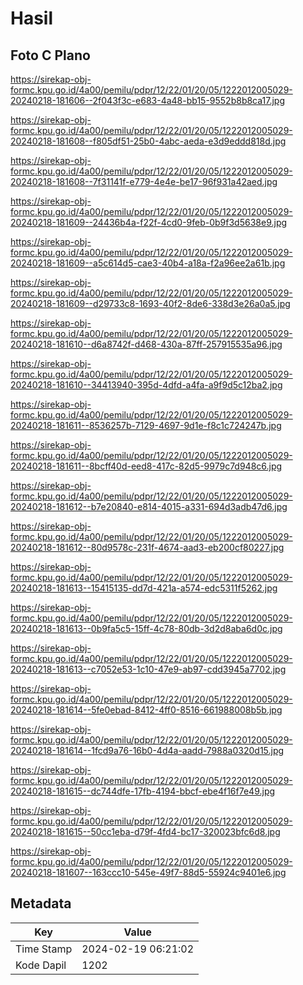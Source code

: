 # Hasil

## Foto C Plano

https://sirekap-obj-formc.kpu.go.id/4a00/pemilu/pdpr/12/22/01/20/05/1222012005029-20240218-181606--2f043f3c-e683-4a48-bb15-9552b8b8ca17.jpg

https://sirekap-obj-formc.kpu.go.id/4a00/pemilu/pdpr/12/22/01/20/05/1222012005029-20240218-181608--f805df51-25b0-4abc-aeda-e3d9eddd818d.jpg

https://sirekap-obj-formc.kpu.go.id/4a00/pemilu/pdpr/12/22/01/20/05/1222012005029-20240218-181608--7f31141f-e779-4e4e-be17-96f931a42aed.jpg

https://sirekap-obj-formc.kpu.go.id/4a00/pemilu/pdpr/12/22/01/20/05/1222012005029-20240218-181609--24436b4a-f22f-4cd0-9feb-0b9f3d5638e9.jpg

https://sirekap-obj-formc.kpu.go.id/4a00/pemilu/pdpr/12/22/01/20/05/1222012005029-20240218-181609--a5c614d5-cae3-40b4-a18a-f2a96ee2a61b.jpg

https://sirekap-obj-formc.kpu.go.id/4a00/pemilu/pdpr/12/22/01/20/05/1222012005029-20240218-181609--d29733c8-1693-40f2-8de6-338d3e26a0a5.jpg

https://sirekap-obj-formc.kpu.go.id/4a00/pemilu/pdpr/12/22/01/20/05/1222012005029-20240218-181610--d6a8742f-d468-430a-87ff-257915535a96.jpg

https://sirekap-obj-formc.kpu.go.id/4a00/pemilu/pdpr/12/22/01/20/05/1222012005029-20240218-181610--34413940-395d-4dfd-a4fa-a9f9d5c12ba2.jpg

https://sirekap-obj-formc.kpu.go.id/4a00/pemilu/pdpr/12/22/01/20/05/1222012005029-20240218-181611--8536257b-7129-4697-9d1e-f8c1c724247b.jpg

https://sirekap-obj-formc.kpu.go.id/4a00/pemilu/pdpr/12/22/01/20/05/1222012005029-20240218-181611--8bcff40d-eed8-417c-82d5-9979c7d948c6.jpg

https://sirekap-obj-formc.kpu.go.id/4a00/pemilu/pdpr/12/22/01/20/05/1222012005029-20240218-181612--b7e20840-e814-4015-a331-694d3adb47d6.jpg

https://sirekap-obj-formc.kpu.go.id/4a00/pemilu/pdpr/12/22/01/20/05/1222012005029-20240218-181612--80d9578c-231f-4674-aad3-eb200cf80227.jpg

https://sirekap-obj-formc.kpu.go.id/4a00/pemilu/pdpr/12/22/01/20/05/1222012005029-20240218-181613--15415135-dd7d-421a-a574-edc5311f5262.jpg

https://sirekap-obj-formc.kpu.go.id/4a00/pemilu/pdpr/12/22/01/20/05/1222012005029-20240218-181613--0b9fa5c5-15ff-4c78-80db-3d2d8aba6d0c.jpg

https://sirekap-obj-formc.kpu.go.id/4a00/pemilu/pdpr/12/22/01/20/05/1222012005029-20240218-181613--c7052e53-1c10-47e9-ab97-cdd3945a7702.jpg

https://sirekap-obj-formc.kpu.go.id/4a00/pemilu/pdpr/12/22/01/20/05/1222012005029-20240218-181614--5fe0ebad-8412-4ff0-8516-661988008b5b.jpg

https://sirekap-obj-formc.kpu.go.id/4a00/pemilu/pdpr/12/22/01/20/05/1222012005029-20240218-181614--1fcd9a76-16b0-4d4a-aadd-7988a0320d15.jpg

https://sirekap-obj-formc.kpu.go.id/4a00/pemilu/pdpr/12/22/01/20/05/1222012005029-20240218-181615--dc744dfe-17fb-4194-bbcf-ebe4f16f7e49.jpg

https://sirekap-obj-formc.kpu.go.id/4a00/pemilu/pdpr/12/22/01/20/05/1222012005029-20240218-181615--50cc1eba-d79f-4fd4-bc17-320023bfc6d8.jpg

https://sirekap-obj-formc.kpu.go.id/4a00/pemilu/pdpr/12/22/01/20/05/1222012005029-20240218-181607--163ccc10-545e-49f7-88d5-55924c9401e6.jpg


## Metadata

| Key        | Value               |
| ---------- | ------------------- |
| Time Stamp | 2024-02-19 06:21:02 |
| Kode Dapil | 1202                |



